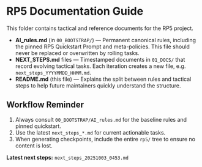# RP5 Documentation Guide

This folder contains tactical and reference documents for the RP5 project.

- **AI_rules.md** (in `00_BOOTSTRAP/`) — Permanent canonical rules, including the pinned RP5 Quickstart Prompt and meta-policies. This file should never be replaced or overwritten by rolling tasks.
- **NEXT_STEPS.md** files — Timestamped documents in `01_DOCS/` that record evolving tactical tasks. Each iteration creates a new file, e.g. `next_steps_YYYYMMDD_HHMM.md`.
- **README.md** (this file) — Explains the split between rules and tactical steps to help future maintainers quickly understand the structure.

## Workflow Reminder

1. Always consult `00_BOOTSTRAP/AI_rules.md` for the baseline rules and pinned quickstart.
2. Use the latest `next_steps_*.md` for current actionable tasks.
3. When generating checkpoints, include the entire `rp5/` tree to ensure no content is lost.


**Latest next steps:** `next_steps_20251003_0453.md`
